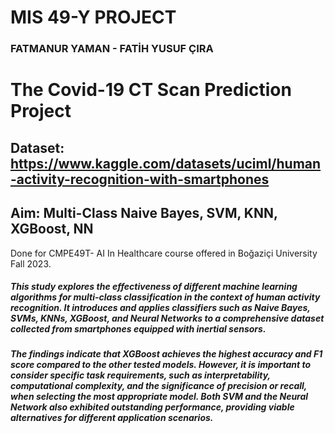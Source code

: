 <h1> MIS 49-Y PROJECT</h1>

<h3> FATMANUR YAMAN - FATİH YUSUF ÇIRA</h3>


# The Covid-19 CT Scan Prediction Project

## Dataset: https://www.kaggle.com/datasets/uciml/human-activity-recognition-with-smartphones
## Aim: Multi-Class Naive Bayes, SVM, KNN, XGBoost, NN
Done for CMPE49T- AI In Healthcare course offered in Boğaziçi University Fall 2023.


<h5> This study explores the effectiveness of different machine learning
algorithms for multi-class classification in the context of human activity
recognition. It introduces and applies classifiers such as Naive Bayes, SVMs,
KNNs, XGBoost, and Neural Networks to a comprehensive dataset collected
from smartphones equipped with inertial sensors.</h5>


<h5>The findings indicate that XGBoost achieves the highest accuracy and F1
score compared to the other tested models. However, it is important to
consider specific task requirements, such as interpretability, computational
complexity, and the significance of precision or recall, when selecting the
most appropriate model. Both SVM and the Neural Network also exhibited
outstanding performance, providing viable alternatives for different
application scenarios.</h5>
